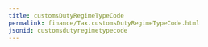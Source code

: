 ```yaml
---
title: customsDutyRegimeTypeCode
permalink: finance/Tax.customsDutyRegimeTypeCode.html
jsonid: customsdutyregimetypecode
---
```

